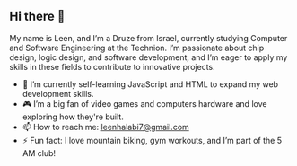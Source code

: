 ## Hi there 👋 

My name is Leen, and I’m a Druze from Israel, currently studying Computer and Software Engineering at the Technion. I’m passionate about chip design, logic design, and software development, and I’m eager to apply my skills in these fields to contribute to innovative projects.


- 🌱 I’m currently self-learning JavaScript and HTML to expand my web development skills.
- 🎮 I’m a big fan of video games and computers hardware and love exploring how they're built. 
- 📫 How to reach me: leenhalabi7@gmail.com
- ⚡ Fun fact: I love mountain biking, gym workouts, and I’m part of the 5 AM club!

